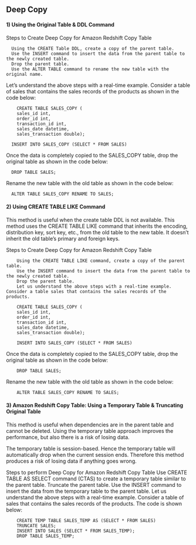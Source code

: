 ## Deep Copy

#### 1) Using the Original Table & DDL Command

Steps to Create Deep Copy for Amazon Redshift Copy Table
     
      Using the CREATE Table DDL, create a copy of the parent table.
      Use the INSERT command to insert the data from the parent table to the newly created table. 
      Drop the parent table.
      Use the ALTER TABLE command to rename the new table with the original name.

Let’s understand the above steps with a real-time example. Consider a table of sales that contains the sales records of the products as shown in the code below:

        CREATE TABLE SALES_COPY (
        sales_id int,
        order_id int,
        transaction_id int,
        sales_date datetime,
        sales_transaction double);
      
      INSERT INTO SALES_COPY (SELECT * FROM SALES) 
      
Once the data is completely copied to the SALES_COPY table, drop the original table as shown in the code below:
      
      DROP TABLE SALES;

Rename the new table with the old table as shown in the code below:
      
      ALTER TABLE SALES_COPY RENAME TO SALES;
      
#### 2) Using CREATE TABLE LIKE Command

This method is useful when the create table DDL is not available. This method uses the CREATE TABLE LIKE command that inherits the encoding, distribution key, sort key, etc., from the old table to the new table. It doesn’t inherit the old table’s primary and foreign keys.

Steps to Create Deep Copy for Amazon Redshift Copy Table

        Using the CREATE TABLE LIKE command, create a copy of the parent table.
        Use the INSERT command to insert the data from the parent table to the newly created table. 
        Drop the parent table.
        Let us understand the above steps with a real-time example. Consider a table sales that contains the sales records of the products. 

        CREATE TABLE SALES_COPY (
        sales_id int,
        order_id int,
        transaction_id int,
        sales_date datetime,
        sales_transaction double);
        
        INSERT INTO SALES_COPY (SELECT * FROM SALES) 

Once the data is completely copied to the SALES_COPY table, drop the original table as shown in the code below:

        DROP TABLE SALES;

Rename the new table with the old table as shown in the code below:

        ALTER TABLE SALES_COPY RENAME TO SALES;

#### 3) Amazon Redshift Copy Table: Using a Temporary Table & Truncating Original Table

This method is useful when dependencies are in the parent table and cannot be deleted. Using the temporary table approach improves the performance, but also there is a risk of losing data.

The temporary table is session-based. Hence the temporary table will automatically drop when the current session ends. Therefore this method produces a risk of losing data if anything goes wrong. 

Steps to perform Deep Copy for Amazon Redshift Copy Table
        Use CREATE TABLE AS SELECT command (CTAS) to create a temporary table similar to the parent table. 
        Truncate the parent table.
        Use the INSERT command to insert the data from the temporary table to the parent table.
        Let us understand the above steps with a real-time example. Consider a table of sales that contains the sales records of the products. The code is shown below:
        
        CREATE TEMP TABLE SALES_TEMP AS (SELECT * FROM SALES) 
        TRUNCATE SALES;
        INSERT INTO SALES (SELECT * FROM SALES_TEMP);
        DROP TABLE SALES_TEMP;

